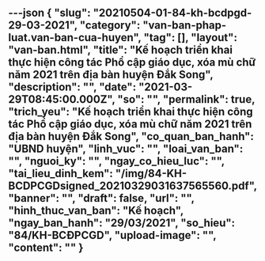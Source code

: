 ---json
{
    "slug": "20210504-01-84-kh-bcdpgd-29-03-2021",
    "category": "van-ban-phap-luat.van-ban-cua-huyen",
    "tag": [],
    "layout": "van-ban.html",
    "title": "Kế hoạch triển khai thực hiện công tác Phổ cập giáo dục, xóa mù chữ năm 2021 trên địa bàn huyện Đắk Song",
    "description": "",
    "date": "2021-03-29T08:45:00.000Z",
    "so": "",
    "permalink": true,
    "trich_yeu": "Kế hoạch triển khai thực hiện công tác Phổ cập giáo dục, xóa mù chữ năm 2021 trên địa bàn huyện Đắk Song",
    "co_quan_ban_hanh": "UBND huyện",
    "linh_vuc": "",
    "loai_van_ban": "",
    "nguoi_ky": "",
    "ngay_co_hieu_luc": "",
    "tai_lieu_dinh_kem": "/img/84-KH-BCDPCGDsigned_20210329031637565560.pdf",
    "banner": "",
    "draft": false,
    "url": "",
    "hinh_thuc_van_ban": "Kế hoạch",
    "ngay_ban_hanh": "29/03/2021",
    "so_hieu": "84/KH-BCĐPCGD",
    "upload-image": "",
    "__content__": ""
}
---
